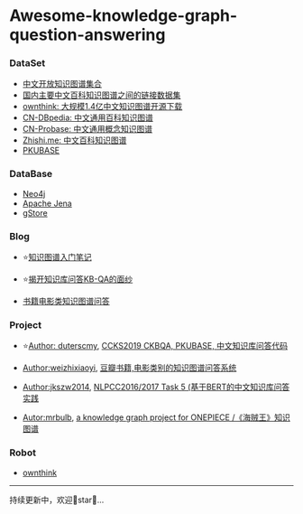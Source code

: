 # Awesome-knowledge-graph-question-answering

### DataSet

+ [中文开放知识图谱集合](http://openkg.cn/dataset)
+ [国内主要中文百科知识图谱之间的链接数据集](http://openkg.cn/dataset/links-encyclopedia)
+ [ownthink: 大规模1.4亿中文知识图谱开源下载](http://openkg.cn/dataset/ownthink-v2)
+ [CN-DBpedia: 中文通用百科知识图谱](http://openkg.cn/dataset/cndbpedia)
+ [CN-Probase: 中文通用概念知识图谱](http://openkg.cn/dataset/cnprobase)
+ [Zhishi.me: 中文百科知识图谱](http://openkg.cn/dataset/zhishi-me-dump)
+ [PKUBASE](https://github.com/pkumod/CKBQA)

### DataBase

+ [Neo4j](https://neo4j.com/)
+ [Apache Jena](https://jena.apache.org/)
+ [gStore](http://www.gstore-pku.com/pcsite/index.html)

### Blog

+ :star:[知识图谱入门笔记](https://zhuanlan.zhihu.com/c_211846834)

+ :star:[揭开知识库问答KB-QA的面纱](https://zhuanlan.zhihu.com/p/27141786)
+ [书籍电影类知识图谱问答](https://zhuanlan.zhihu.com/p/77594908)

### Project

+ :star:[Author: duterscmy](https://github.com/duterscmy), [CCKS2019 CKBQA, PKUBASE, 中文知识库问答代码](https://github.com/duterscmy/ccks2019-ckbqa-4th-codes)

+ [Author:weizhixiaoyi](https://github.com/weizhixiaoyi), [豆瓣书籍,电影类别的知识图谱问答系统](https://github.com/weizhixiaoyi/DouBan-KGQA)
+ [Author:jkszw2014](https://github.com/jkszw2014), [ NLPCC2016/2017 Task 5 (基于BERT的中文知识库问答实践](https://github.com/jkszw2014/bert-kbqa-NLPCC2017)
+ [Autor:mrbulb](https://github.com/mrbulb), [a knowledge graph project for ONEPIECE /《海贼王》知识图谱](https://github.com/mrbulb/ONEPIECE-KG)

### Robot

+ [ownthink](https://www.ownthink.com/robot.html)

---

持续更新中，欢迎👏star:star2:...

